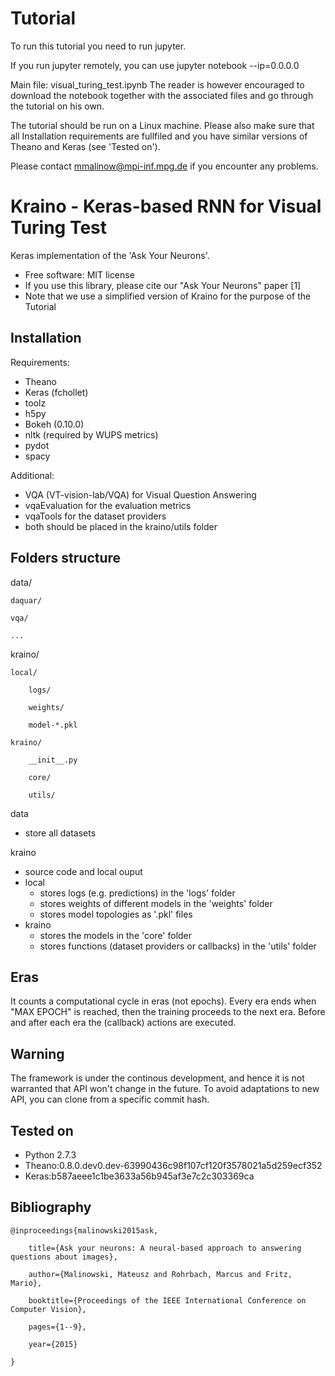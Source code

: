 # Tutorial
To run this tutorial you need to run jupyter.

If you run jupyter remotely, you can use jupyter notebook --ip=0.0.0.0

Main file: visual_turing_test.ipynb
The reader is however encouraged to download the notebook together
with the associated files and go through the tutorial on his own.

The tutorial should be run on a Linux machine.
Please also make sure that all Installation requirements are fullfiled
and you have similar versions of Theano and Keras (see 'Tested on').

Please contact mmalinow@mpi-inf.mpg.de if you encounter any problems.

# Kraino - Keras-based RNN for Visual Turing Test
Keras implementation of the 'Ask Your Neurons'.
 * Free software: MIT license
 * If you use this library, please cite our "Ask Your Neurons" paper [1]
 * Note that we use a simplified version of Kraino for the purpose of the
 Tutorial

## Installation
Requirements:
 * Theano
 * Keras (fchollet)
 * toolz
 * h5py
 * Bokeh (0.10.0)
 * nltk (required by WUPS metrics)
 * pydot
 * spacy

Additional:
 * VQA (VT-vision-lab/VQA) for Visual Question Answering 
  * vqaEvaluation for the evaluation metrics
  * vqaTools for the dataset providers
  * both should be placed in the kraino/utils folder


## Folders structure
data/

    daquar/

    vqa/

    ...

kraino/

    local/

        logs/

        weights/

        model-*.pkl

    kraino/

        __init__.py

        core/

        utils/


data 
 * store all datasets

kraino
 * source code and local ouput
 * local
    * stores logs (e.g. predictions) in the 'logs' folder
    * stores weights of different models in the 'weights' folder
    * stores model topologies as '.pkl' files
 * kraino
    * stores the models in the 'core' folder
    * stores functions (dataset providers or callbacks) in the 'utils' folder

## Eras
It counts a computational cycle in eras (not epochs).
Every era ends when "MAX EPOCH" is reached, then the training proceeds to
the next era. Before and after each era the (callback) actions are executed.

## Warning
The framework is under the continous development, and hence it is not warranted 
that API won't change in the future. To avoid adaptations to new API, you can 
clone from a specific commit hash.

## Tested on 
 * Python 2.7.3
 * Theano:0.8.0.dev0.dev-63990436c98f107cf120f3578021a5d259ecf352
 * Keras:b587aeee1c1be3633a56b945af3e7c2c303369ca

## Bibliography
    @inproceedings{malinowski2015ask,

        title={Ask your neurons: A neural-based approach to answering questions about images},

        author={Malinowski, Mateusz and Rohrbach, Marcus and Fritz, Mario},

        booktitle={Proceedings of the IEEE International Conference on Computer Vision},

        pages={1--9},

        year={2015}

    }
